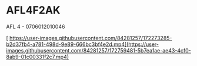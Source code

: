 # AFL4F2AK
AFL 4 - 0706012010046


[
https://user-images.githubusercontent.com/84281257/172273285-b2d37fb4-a781-498d-9e89-666bc3bf4e2d.mp4](https://user-images.githubusercontent.com/84281257/172759481-5b7ea1ae-ae43-4cf0-8ab9-01c00331f2c7.mp4)


